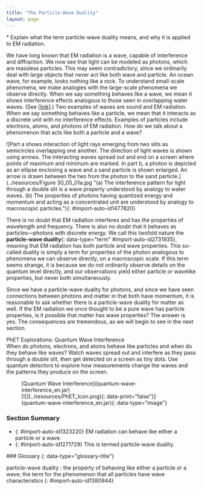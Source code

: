 ```yaml
---
title: "The Particle-Wave Duality"
layout: page
---
```



<div data-type="abstract" markdown="1">
* Explain what the term particle-wave duality means, and why it is applied to EM radiation.

</div>

We have long known that EM radiation is a wave, capable of interference and diffraction. We now see that light can be modeled as photons, which are massless particles. This may seem contradictory, since we ordinarily deal with large objects that never act like both wave and particle. An ocean wave, for example, looks nothing like a rock. To understand small-scale phenomena, we make analogies with the large-scale phenomena we observe directly. When we say something behaves like a wave, we mean it shows interference effects analogous to those seen in overlapping water waves. (See [\[link\]](#import-auto-id1477820).) Two examples of waves are sound and EM radiation. When we say something behaves like a particle, we mean that it interacts as a discrete unit with no interference effects. Examples of particles include electrons, atoms, and photons of EM radiation. How do we talk about a phenomenon that acts like both a particle and a wave?

![Part a shows interaction of light rays emerging from two slits as semicircles overlapping one another. The direction of light waves is shown using arrows. The interacting waves spread out and end on a screen where points of maximum and minimum are marked. In part b, a photon is depicted as an ellipse enclosing a wave and a sand particle is shown enlarged. An arrow is drawn between the two from the photon to the sand particle.](../resources/Figure 30_05_01a.jpg "(a) The interference pattern for light through a double slit is a wave property understood by analogy to water waves. (b) The properties of photons having quantized energy and momentum and acting as a concentrated unit are understood by analogy to macroscopic particles."){: #import-auto-id1477820}

There is no doubt that EM radiation interferes and has the properties of wavelength and frequency. There is also no doubt that it behaves as particles—photons with discrete energy. We call this twofold nature the **particle-wave duality**{: data-type="term" #import-auto-id2731935}, meaning that EM radiation has both particle and wave properties. This so-called duality is simply a term for properties of the photon analogous to phenomena we can observe directly, on a macroscopic scale. If this term seems strange, it is because we do not ordinarily observe details on the quantum level directly, and our observations yield either particle *or* wavelike properties, but never both simultaneously.

Since we have a particle-wave duality for photons, and since we have seen connections between photons and matter in that both have momentum, it is reasonable to ask whether there is a particle-wave duality for matter as well. If the EM radiation we once thought to be a pure wave has particle properties, is it possible that matter has wave properties? The answer is yes. The consequences are tremendous, as we will begin to see in the next section.

<div data-type="note" data-has-label="true" id="eip-937" data-label="" markdown="1">
<div data-type="title">
PhET Explorations: Quantum Wave Interference
</div>
When do photons, electrons, and atoms behave like particles and when do they behave like waves? Watch waves spread out and interfere as they pass through a double slit, then get detected on a screen as tiny dots. Use quantum detectors to explore how measurements change the waves and the patterns they produce on the screen.

<figure markdown="1" id="eip-id1433842">
<figcaption>
[Quantum Wave Interference](quantum-wave-interference_en.jar)
</figcaption>
<span data-type="media" id="Phet_module_30.5" data-alt=""> [![](../resources/PhET_Icon.png){: data-print="false"}](quantum-wave-interference_en.jar){: data-type="image"} <span data-media-type="image/png" data-print="true" data-src="PhET_Icon.png" data-type="image" width="450" /> </span>
</figure>
</div>

### Section Summary

* {: #import-auto-id1323220} EM radiation can behave like either a particle or a wave.
* {: #import-auto-id1271729} This is termed particle-wave duality.

<div data-type="glossary" markdown="1">
### Glossary
{: data-type="glossary-title"}

particle-wave duality
: the property of behaving like either a particle or a wave; the term for the phenomenon that all particles have wave characteristics
{: #import-auto-id1380944}

</div>

